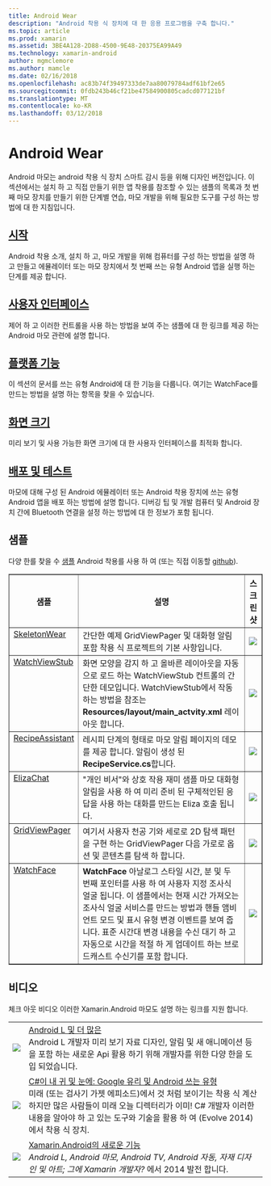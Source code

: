 ```yaml
---
title: Android Wear
description: "Android 착용 식 장치에 대 한 응용 프로그램을 구축 합니다."
ms.topic: article
ms.prod: xamarin
ms.assetid: 3BE4A128-2D88-4500-9E48-20375EA99A49
ms.technology: xamarin-android
author: mgmclemore
ms.author: mamcle
ms.date: 02/16/2018
ms.openlocfilehash: ac83b74f39497333de7aa80079784adf61bf2e65
ms.sourcegitcommit: 0fdb243b46cf21be47584900805cadcd077121bf
ms.translationtype: MT
ms.contentlocale: ko-KR
ms.lasthandoff: 03/12/2018
---
```

# <a name="android-wear"></a>Android Wear

Android 마모는 android 착용 식 장치 스마트 감시 등을 위해 디자인 버전입니다. 이 섹션에서는 설치 하 고 직접 만들기 위한 앱 착용를 참조할 수 있는 샘플의 목록과 첫 번째 마모 장치를 만들기 위한 단계별 연습, 마모 개발을 위해 필요한 도구를 구성 하는 방법에 대 한 지침입니다.

##  <a name="getting-startedandroidwearget-startedindexmd"></a>[시작](~/android/wear/get-started/index.md)

Android 착용 소개, 설치 하 고, 마모 개발을 위해 컴퓨터를 구성 하는 방법을 설명 하 고 만들고 에뮬레이터 또는 마모 장치에서 첫 번째 쓰는 유형 Android 앱을 실행 하는 단계를 제공 합니다.

##  <a name="user-interfaceandroidwearuser-interfaceindexmd"></a>[사용자 인터페이스](~/android/wear/user-interface/index.md)

제어 하 고 이러한 컨트롤을 사용 하는 방법을 보여 주는 샘플에 대 한 링크를 제공 하는 Android 마모 관련에 설명 합니다.

##  <a name="platform-featuresandroidwearplatformindexmd"></a>[플랫폼 기능](~/android/wear/platform/index.md)

이 섹션의 문서를 쓰는 유형 Android에 대 한 기능을 다룹니다. 여기는 WatchFace를 만드는 방법을 설명 하는 항목을 찾을 수 있습니다.

##  <a name="screen-sizesandroidwearscreen-sizesmd"></a>[화면 크기](~/android/wear/screen-sizes.md)

미리 보기 및 사용 가능한 화면 크기에 대 한 사용자 인터페이스를 최적화 합니다.

##  <a name="deployment--testingandroidweardeploy-testindexmd"></a>[배포 및 테스트](~/android/wear/deploy-test/index.md)

마모에 대해 구성 된 Android 에뮬레이터 또는 Android 착용 장치에 쓰는 유형 Android 앱을 배포 하는 방법에 설명 합니다. 디버깅 팁 및 개발 컴퓨터 및 Android 장치 간에 Bluetooth 연결을 설정 하는 방법에 대 한 정보가 포함 됩니다.



## <a name="samples"></a>샘플

다양 한를 찾을 수 [샘플](https://developer.xamarin.com/samples/android/Android%20Wear/) Android 착용를 사용 하 여 (또는 직접 이동할 [github](https://github.com/xamarin/monodroid-samples/tree/master/wear)). 

<table align="center" border="1" cellpadding="1" cellspacing="1">
  <thead>
      <th>
          <strong>샘플</strong>
      </th>
      <th>
          <strong>설명</strong>
      </th>
      <th>
          <strong>스크린 샷</strong>
      </th>
  </thead>
  <tbody>
  <tr>
      <td valign="top">
          <a href="https://developer.xamarin.com/samples/SkeletonWear/">SkeletonWear</a>
      </td>
      <td valign="top">
간단한 예제 GridViewPager 및 대화형 알림 포함 착용 식 프로젝트의 기본 사항입니다.
      </td>
      <td>
          <img src="Images/skeleton.png" class="tableimg">
      </td>
  </tr>
  <tr>
      <td valign="top">
          <a href="https://developer.xamarin.com/samples/WatchViewStub/">WatchViewStub</a>
      </td>
      <td valign="top">
화면 모양을 감지 하 고 올바른 레이아웃을 자동으로 로드 하는 WatchViewStub 컨트롤의 간단한 데모입니다.
WatchViewStub에서 작동 하는 방법을 참조는 <b>Resources/layout/main_actvity.xml</b> 레이아웃 합니다.
      </td>
      <td>
          <img src="Images/watchview.png" class="tableimg">
      </td>
  </tr>
  <tr>
      <td valign="top">
          <a href="https://developer.xamarin.com/samples/RecipeAssistant/">RecipeAssistant</a>
      </td>
      <td valign="top">
레시피 단계의 형태로 마모 알림 페이지의 데모를 제공 합니다. 알림이 생성 된 <b>RecipeService.cs</b>합니다.
      </td>
      <td>
          <img src="Images/recipeassist.png" class="tableimg">
      </td>
  </tr>
  <tr>
      <td valign="top">
          <a href="https://developer.xamarin.com/samples/ElizaChat/">ElizaChat</a>
      </td>
      <td valign="top">
"개인 비서"와 상호 작용 재미 샘플 마모 대화형 알림을 사용 하 여 미리 준비 된 구체적인된 응답을 사용 하는 대화를 만드는 Eliza 호출 됩니다.
      </td>
      <td>
          <img src="Images/eliza.png" class="tableimg">
      </td>
  </tr>
  <tr>
      <td valign="top">
          <a href="https://developer.xamarin.com/samples/GridViewPager/">GridViewPager</a>
      </td>
      <td valign="top">
여기서 사용자 천공 기와 세로로 2D 탐색 패턴을 구현 하는 GridViewPager 다음 가로로 옵션 및 콘텐츠를 탐색 하 합니다.
      </td>
      <td>
          <img src="Images/gridviewpager.png" class="tableimg">
      </td>
  </tr>
  <tr>
      <td valign="top">
          <a href="https://developer.xamarin.com/samples/monodroid/wear/WatchFace">WatchFace</a>
      </td>
      <td valign="top">
          <b>WatchFace</b> 아날로그 스타일 시간, 분 및 두 번째 포인터를 사용 하 여 사용자 지정 조사식 얼굴 됩니다. 이 샘플에서는 현재 시간 가져오는 조사식 얼굴 서비스를 만드는 방법과 핸들 앰비언트 모드 및 표시 유형 변경 이벤트를 보여 줍니다. 표준 시간대 변경 내용을 수신 대기 하 고 자동으로 시간을 적절 하 게 업데이트 하는 브로드캐스트 수신기를 포함 합니다.
      </td>
      <td>
          <img src="Images/watchface.png" class="tableimg">
      </td>
  </tr>
  </tbody>
</table>

##  <a name="videos"></a>비디오

체크 아웃 비디오 이러한 Xamarin.Android 마모도 설명 하는 링크를 지원 합니다.

<table align="center" border="0" cellpadding="1" cellspacing="1">
    <tr>
        <td>
        <a href="http://blog.xamarin.com/webinar-recording-android-l-and-so-much-more/"><img src="Images/video-android-l.png" border="0" /></td>
        <td><a href="http://blog.xamarin.com/webinar-recording-android-l-and-so-much-more/">Android L 및 더 많은</a>
        <br />
Android L 개발자 미리 보기 자료 디자인, 알림 및 새 애니메이션 등을 포함 하는 새로운 Api 활용 하기 위해 개발자를 위한 다양 한을 도입 되었습니다.</td>
    </tr>
    <tr>
        <td>
        <a href="https://www.youtube.com/watch?v=80H8tXByZQc"><img src="Images/video-eyes-ears.png" border="0" /></td>
        <td><a href="https://www.youtube.com/watch?v=80H8tXByZQc">C#이 내 귀 및 눈에: Google 유리 및 Android 쓰는 유형</a>
        <br />
미래 (또는 검사기 가젯 에피소드)에서 것 처럼 보이기는 착용 식 계산 하지만 많은 사람들이 미래 오늘 디렉터리가 이미! C# 개발자 이러한 내용을 알아야 하 고 있는 도구와 기술을 활용 하 여 (Evolve 2014)에서 착용 식 장치.</td>
    </tr>
    <tr>
        <td>
        <a href="https://www.youtube.com/watch?v=Gpqc2XZIQfU"><img src="Images/video-whats-new.png" border="0" /></td>
        <td><a href="https://www.youtube.com/watch?v=Gpqc2XZIQfU">Xamarin.Android의 새로운 기능</a>
        <br />
        <i>Android L, Android 마모, Android TV, Android 자동, 자재 디자인 및 아트; 그에 Xamarin 개발자? </i> 에서 2014 발전 합니다.</td>
    </tr>
</table>


<!--

March 18
http://blog.xamarin.com/android-wear/

August 14
http://blog.xamarin.com/android-l-developer-preview-android-wear-support/

August 27
http://blog.xamarin.com/tips-for-your-first-android-wear-app/

Watch Face
https://github.com/Redth/Xamarin.Wear.WatchFace
-->
